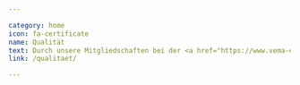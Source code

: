 ```yaml
---

category: home
icon: fa-certificate
name: Qualität
text: Durch unsere Mitgliedschaften bei der <a href="https://www.vema-eg.de/" target="blank">VEMA eG<i class="fa fa-fw fa-external-link"></i></a> und dem <a href="https://bdvm.de/" target="blank">BDVM<i class="fa fa-fw fa-external-link"></i></a> sind wir stets mit aktuellen Informationen vertraut, die wir selbstverständlich jederzeit an Sie weitergeben.
link: /qualitaet/

---
```

